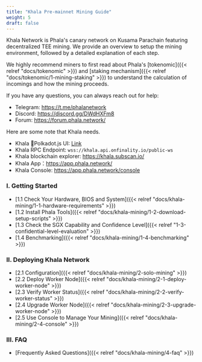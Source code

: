 ```yaml
---
title: "Khala Pre-mainnet Mining Guide"
weight: 5
draft: false
---
```


Khala Network is Phala's canary network on Kusama Parachain featuring decentralized TEE mining. We provide an overview to setup the mining environment, followed by a detailed explanation of each step.

We highly recommend miners to first read about Phala's [tokenomic]({{< relref "docs/tokenomic" >}}) and [staking mechanism]({{< relref "docs/tokenomic/1-mining-staking" >}}) to understand the calculation of incomings and how the mining proceeds.

If you have any questions, you can always reach out for help:
- Telegram: https://t.me/phalanetwork
- Discord: https://discord.gg/DWdHXFm8
- Forum: https://forum.phala.network/

Here are some note that Khala needs.

- Khala Polkadot.js UI: [Link](https://polkadot.js.org/apps/?rpc=wss%3A%2F%2Fkhala.api.onfinality.io%2Fpublic-ws#/explorer)
- Khala RPC Endpoint: `wss://khala.api.onfinality.io/public-ws`
- Khala blockchain explorer: <https://khala.subscan.io/>
- Khala App：<https://app.phala.network/>
- Khala Console: <https://app.phala.network/console>
### I. Getting Started

- [1.1 Check Your Hardware, BIOS and System]({{< relref "docs/khala-mining/1-1-hardware-requirements" >}})
- [1.2 Install Phala Tools]({{< relref "docs/khala-mining/1-2-download-setup-scripts" >}})
- [1.3 Check the SGX Capability and Confidence Level]({{< relref "1-3-confidential-level-evaluation" >}})
- [1.4 Benchmarking]({{< relref "docs/khala-mining/1-4-benchmarking" >}})

### II. Deploying Khala Network

- [2.1 Configuration]({{< relref "docs/khala-mining/2-solo-mining" >}})
- [2.2 Deploy Worker Node]({{< relref "docs/khala-mining/2-1-deploy-worker-node" >}})
- [2.3 Verify Worker Status]({{< relref "docs/khala-mining/2-2-verify-worker-status" >}})
- [2.4 Upgrade Worker Node]({{< relref "docs/khala-mining/2-3-upgrade-worker-node" >}})
- [2.5 Use Console to Manage Your Mining]({{< relref "docs/khala-mining/2-4-console" >}})

### III. FAQ

- [Frequently Asked Questions]({{< relref "docs/khala-mining/4-faq" >}})
